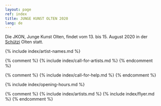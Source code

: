 ```yaml
---
layout: page
ref: index
title: JUNGE KUNST OLTEN 2020
lang: de
---
```


Die JKON, Junge Kunst Olten, findet vom 13. bis 15. August 2020 in der [Schützi](https://schuetzi.ch/) Olten statt. 

{% include index/artist-names.md %}

{% comment %}
{% include index/call-for-artists.md %}
{% endcomment %}

{% comment %}
{% include index/call-for-help.md %}
{% endcomment %}

{% include index/opening-hours.md %}

{% comment %}
{% include index/artists.md %}
{% include index/flyer.md %}
{% endcomment %}
